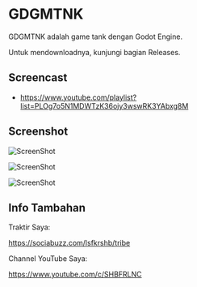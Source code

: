 # GDGMTNK
 
GDGMTNK adalah game tank dengan Godot Engine.

Untuk mendownloadnya, kunjungi bagian Releases.

## Screencast

- https://www.youtube.com/playlist?list=PLOg7o5N1MDWTzK36ojy3wswRK3YAbxg8M

## Screenshot

![ScreenShot](https://github.com/shbfrlnc/GDGMTNK/blob/main/assets/GDGMTNK1.png)

![ScreenShot](https://github.com/shbfrlnc/GDGMTNK/blob/main/assets/GDGMTNK2.png)

![ScreenShot](https://github.com/shbfrlnc/GDGMTNK/blob/main/assets/GDGMTNK3.png)

## Info Tambahan

Traktir Saya:

https://sociabuzz.com/lsfkrshb/tribe

Channel YouTube Saya:

https://www.youtube.com/c/SHBFRLNC

